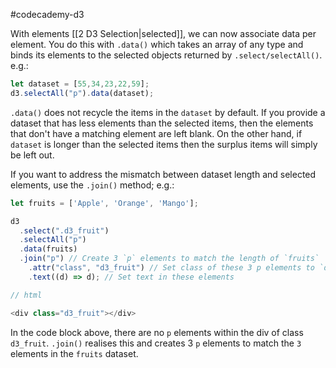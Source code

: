 #codecademy-d3 

With elements [[2 D3 Selection|selected]], we can now associate data per element. You do this with `.data()` which takes an array of any type and binds its elements to the selected objects returned by `.select/selectAll()`. e.g.:

```js
let dataset = [55,34,23,22,59];  
d3.selectAll("p").data(dataset);
```

`.data()` does not recycle the items in the `dataset` by default. If you provide a dataset that has less elements than the selected items, then the elements that don't have a matching element are left blank. On the other hand, if `dataset` is longer than the selected items then the surplus items will simply be left out.

If you want to address the mismatch between dataset length and selected elements, use the `.join()` method; e.g.:

```js
let fruits = ['Apple', 'Orange', 'Mango'];

d3
  .select(".d3_fruit")
  .selectAll("p")
  .data(fruits)
  .join("p") // Create 3 `p` elements to match the length of `fruits`
    .attr("class", "d3_fruit") // Set class of these 3 p elements to `d3_fruit`
    .text((d) => d); // Set text in these elements

// html

<div class="d3_fruit"></div>
```

In the code block above, there are no `p` elements within the div of class `d3_fruit`. `.join()` realises this and creates 3 `p` elements to match the `3` elements in the `fruits` dataset.

